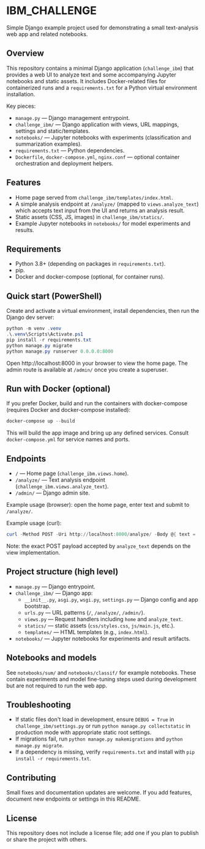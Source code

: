 # IBM_CHALLENGE

Simple Django example project used for demonstrating a small text-analysis web app and related notebooks.

## Overview

This repository contains a minimal Django application (`challenge_ibm`) that provides a web UI to analyze text and some accompanying Jupyter notebooks and static assets. It includes Docker-related files for containerized runs and a `requirements.txt` for a Python virtual environment installation.

Key pieces:
- `manage.py` — Django management entrypoint.
- `challenge_ibm/` — Django application with views, URL mappings, settings and static/templates.
- `notebooks/` — Jupyter notebooks with experiments (classification and summarization examples).
- `requirements.txt` — Python dependencies.
- `Dockerfile`, `docker-compose.yml`, `nginx.conf` — optional container orchestration and deployment helpers.

## Features

- Home page served from `challenge_ibm/templates/index.html`.
- A simple analysis endpoint at `/analyze/` (mapped to `views.analyze_text`) which accepts text input from the UI and returns an analysis result.
- Static assets (CSS, JS, images) in `challenge_ibm/statics/`.
- Example Jupyter notebooks in `notebooks/` for model experiments and results.

## Requirements

- Python 3.8+ (depending on packages in `requirements.txt`).
- pip.
- Docker and docker-compose (optional, for container runs).

## Quick start (PowerShell)

Create and activate a virtual environment, install dependencies, then run the Django dev server:

```powershell
python -m venv .venv
.\.venv\Scripts\Activate.ps1
pip install -r requirements.txt
python manage.py migrate
python manage.py runserver 0.0.0.0:8000
```

Open http://localhost:8000 in your browser to view the home page. The admin route is available at `/admin/` once you create a superuser.

## Run with Docker (optional)

If you prefer Docker, build and run the containers with docker-compose (requires Docker and docker-compose installed):

```powershell
docker-compose up --build
```

This will build the app image and bring up any defined services. Consult `docker-compose.yml` for service names and ports.

## Endpoints

- `/` — Home page (`challenge_ibm.views.home`).
- `/analyze/` — Text analysis endpoint (`challenge_ibm.views.analyze_text`).
- `/admin/` — Django admin site.

Example usage (browser): open the home page, enter text and submit to `/analyze/`.

Example usage (curl):

```powershell
curl -Method POST -Uri http://localhost:8000/analyze/ -Body @{ text = 'Some text to analyze' }
```

Note: the exact POST payload accepted by `analyze_text` depends on the view implementation.

## Project structure (high level)

- `manage.py` — Django entrypoint.
- `challenge_ibm/` — Django app:
  - `__init__.py`, `asgi.py`, `wsgi.py`, `settings.py` — Django config and app bootstrap.
  - `urls.py` — URL patterns (`/`, `/analyze/`, `/admin/`).
  - `views.py` — Request handlers including `home` and `analyze_text`.
  - `statics/` — static assets (`css/styles.css`, `js/main.js`, etc.).
  - `templates/` — HTML templates (e.g., `index.html`).
- `notebooks/` — Jupyter notebooks for experiments and result artifacts.

## Notebooks and models

See `notebooks/sum/` and `notebooks/classif/` for example notebooks. These contain experiments and model fine-tuning steps used during development but are not required to run the web app.

## Troubleshooting

- If static files don't load in development, ensure `DEBUG = True` in `challenge_ibm/settings.py` or run `python manage.py collectstatic` in production mode with appropriate static root settings.
- If migrations fail, run `python manage.py makemigrations` and `python manage.py migrate`.
- If a dependency is missing, verify `requirements.txt` and install with `pip install -r requirements.txt`.

## Contributing

Small fixes and documentation updates are welcome. If you add features, document new endpoints or settings in this README.

## License

This repository does not include a license file; add one if you plan to publish or share the project with others.
